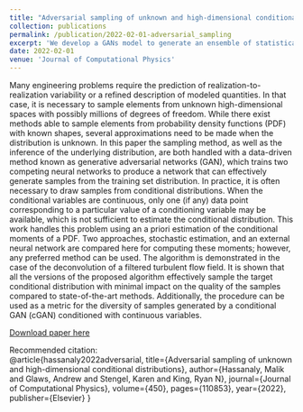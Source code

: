 ```yaml
---
title: "Adversarial sampling of unknown and high-dimensional conditional distributions"
collection: publications
permalink: /publication/2022-02-01-adversarial_sampling
excerpt: 'We develop a GANs model to generate an ensemble of statistically plausible instances of a potentially unknown distribution.'
date: 2022-02-01
venue: 'Journal of Computational Physics'
---
```

<!-- TO DO -->
Many engineering problems require the prediction of realization-to-realization variability or a refined description of modeled quantities. In that case, it is necessary to sample elements from unknown high-dimensional spaces with possibly millions of degrees of freedom. While there exist methods able to sample elements from probability density functions (PDF) with known shapes, several approximations need to be made when the distribution is unknown. In this paper the sampling method, as well as the inference of the underlying distribution, are both handled with a data-driven method known as generative adversarial networks (GAN), which trains two competing neural networks to produce a network that can effectively generate samples from the training set distribution. In practice, it is often necessary to draw samples from conditional distributions. When the conditional variables are continuous, only one (if any) data point corresponding to a particular value of a conditioning variable may be available, which is not sufficient to estimate the conditional distribution. This work handles this problem using an a priori estimation of the conditional moments of a PDF. Two approaches, stochastic estimation, and an external neural network are compared here for computing these moments; however, any preferred method can be used. The algorithm is demonstrated in the case of the deconvolution of a filtered turbulent flow field. It is shown that all the versions of the proposed algorithm effectively sample the target conditional distribution with minimal impact on the quality of the samples compared to state-of-the-art methods. Additionally, the procedure can be used as a metric for the diversity of samples generated by a conditional GAN (cGAN) conditioned with continuous variables.


[Download paper here](http://academicpages.github.io/files/adversarial_sampling.pdf)

Recommended citation:  
@article{hassanaly2022adversarial,
  title={Adversarial sampling of unknown and high-dimensional conditional distributions},
  author={Hassanaly, Malik and Glaws, Andrew and Stengel, Karen and King, Ryan N},
  journal={Journal of Computational Physics},
  volume={450},
  pages={110853},
  year={2022},
  publisher={Elsevier}
}
